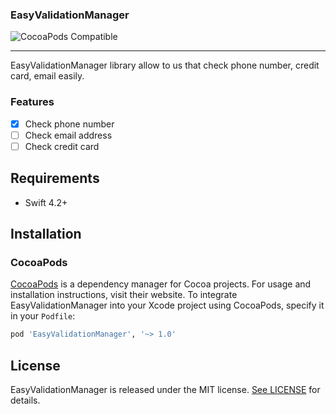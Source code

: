 ### EasyValidationManager

![CocoaPods Compatible](https://img.shields.io/cocoapods/v/EasyValidationManager.svg)

------------

EasyValidationManager library allow to us that check phone number, credit card, email easily.

### Features
- [x] Check phone number
- [ ] Check email address
- [ ] Check credit card

## Requirements

- Swift 4.2+

## Installation

### CocoaPods

[CocoaPods](https://cocoapods.org) is a dependency manager for Cocoa projects. For usage and installation instructions, visit their website. To integrate EasyValidationManager into your Xcode project using CocoaPods, specify it in your `Podfile`:

```ruby
pod 'EasyValidationManager', '~> 1.0'
```

## License

EasyValidationManager is released under the MIT license. [See LICENSE](https://github.com/serhatleventyavas/EasyValidationManager/blob/master/LICENSE) for details.
